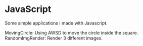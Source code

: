 # JavaScript
Some simple applications i made with Javascript.

MovingCircle: Using AWSD to move the circle inside the square.
RandomImgRender: Render 3 different images. 
